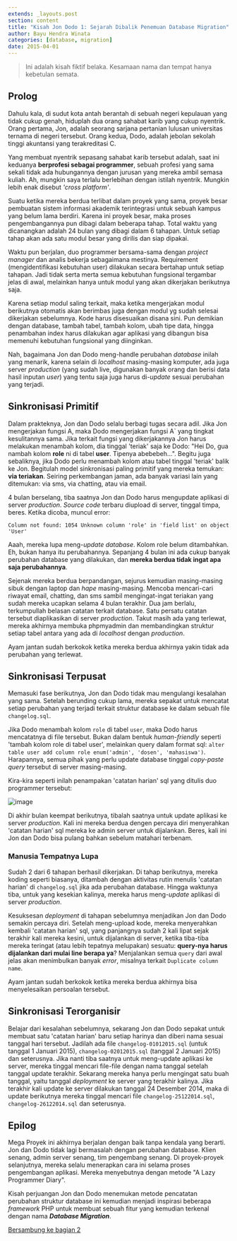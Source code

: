 ```yaml
---
extends: _layouts.post
section: content
title: "Kisah Jon Dodo 1: Sejarah Dibalik Penemuan Database Migration"
author: Bayu Hendra Winata
categories: [database, migration]
date: 2015-04-01
---
```


> Ini adalah kisah fiktif belaka. Kesamaan nama dan tempat hanya kebetulan semata.


## Prolog

Dahulu kala, di sudut kota antah berantah di sebuah negeri kepulauan yang tidak cukup genah, hiduplah dua orang sahabat karib yang cukup nyentrik. Orang pertama, Jon, adalah seorang sarjana pertanian lulusan universitas ternama di negeri tersebut. Orang kedua, Dodo, adalah jebolan sekolah tinggi akuntansi yang terakreditasi C.

Yang membuat nyentrik sepasang sahabat karib tersebut adalah, saat ini keduanya **berprofesi sebagai programmer**, sebuah profesi yang sama sekali tidak ada hubungannya dengan jurusan yang mereka ambil semasa kuliah. Ah, mungkin saya terlalu berlebihan dengan istilah nyentrik. Mungkin lebih enak disebut *'cross platform'*.

Suatu ketika mereka berdua terlibat dalam proyek yang sama, proyek besar pembuatan sistem informasi akademik terintegrasi untuk sebuah kampus yang belum lama berdiri. Karena ini proyek besar, maka proses pengembangannya pun dibagi dalam beberapa tahap. Total waktu yang dicanangkan adalah 24 bulan yang dibagi dalam 6 tahapan. Untuk setiap tahap akan ada satu modul besar yang dirilis dan siap dipakai.

Waktu pun berjalan, duo programmer bersama-sama dengan *project manager* dan analis bekerja sebagaimana mestinya. Requirement (mengidentifikasi kebutuhan user) dilakukan secara bertahap untuk setiap tahapan. Jadi tidak serta merta semua kebutuhan fungsional tergambar jelas di awal, melainkan hanya untuk modul yang akan dikerjakan berikutnya saja. 

Karena setiap modul saling terkait, maka ketika mengerjakan modul berikutnya otomatis akan berimbas juga dengan modul yg sudah selesai dikerjakan sebelumnya. Kode harus disesuaikan disana sini. Pun demikian dengan database, tambah tabel, tambah kolom, ubah tipe data, hingga penambahan index harus dilakukan agar aplikasi yang dibangun bisa memenuhi kebutuhan fungsional yang diinginkan.

Nah, bagaimana Jon dan Dodo meng-handle perubahan *database* inilah yang menarik, karena selain di *localhost* masing-masing komputer, ada juga server *production* (yang sudah live, digunakan banyak orang dan berisi data hasil inputan *user*) yang tentu saja juga harus di-*update* sesuai perubahan yang terjadi.

## Sinkronisasi Primitif

Dalam prakteknya, Jon dan Dodo selalu berbagi tugas secara adil. Jika Jon mengerjakan fungsi A, maka Dodo mengerjakan fungsi A` yang tingkat kesulitannya sama. Jika terkait fungsi yang dikerjakannya Jon harus melakukan menambah kolom, dia tinggal 'teriak' saja ke Dodo: "Hei Do, gua nambah kolom **role** ni di tabel **user**. Tipenya abebebeh...". Begitu juga sebaliknya, jika Dodo perlu menambah kolom atau tabel tinggal 'teriak' balik ke Jon. Begitulah model sinkronisasi paling primitif yang mereka temukan: **via teriakan**. Seiring perkembangan jaman, ada banyak variasi lain yang ditemukan: via sms, via chatting, atau via email. 

4 bulan berselang, tiba saatnya Jon dan Dodo harus mengupdate aplikasi di server *production*. *Source code* terbaru diupload di server, tinggal timpa, beres. Ketika dicoba, muncul error:

	Column not found: 1054 Unknown column 'role' in 'field list' on object 'User'

Aaah, mereka lupa meng-*update* *database*. Kolom role belum ditambahkan. Eh, bukan hanya itu perubahannya. Sepanjang 4 bulan ini ada cukup banyak perubahan database yang dilakukan, dan **mereka berdua tidak ingat apa saja perubahannya**.

Sejenak mereka berdua berpandangan, sejurus kemudian masing-masing sibuk dengan laptop dan *hape* masing-masing. Mencoba mencari-cari riwayat email, chatting, dan sms sambil mengingat-ingat teriakan yang sudah mereka ucapkan selama 4 bulan terakhir. Dua jam berlalu, terkumpullah belasan catatan terkait database. Satu persatu catatan tersebut diaplikasikan di server *production*. Takut masih ada yang terlewat, mereka akhirnya membuka phpmyadmin dan membandingkan struktur setiap tabel antara yang ada di *localhost* dengan *production*.

Ayam jantan sudah berkokok ketika mereka berdua akhirnya yakin tidak ada perubahan yang terlewat.

## Sinkronisasi Terpusat

Memasuki fase berikutnya, Jon dan Dodo tidak mau mengulangi kesalahan yang sama. Setelah berunding cukup lama, mereka sepakat untuk mencatat setiap perubahan yang terjadi terkait struktur database ke dalam sebuah file `changelog.sql`.

Jika Dodo menambah kolom `role` di tabel `user`, maka Dodo harus mencatatnya di file tersebut. Bukan dalam bentuk *human-friendly* seperti 'tambah kolom role di tabel user', melainkan query dalam format sql: `alter table user add column role enum('admin', 'dosen', 'mahasiswa')`. Harapannya, semua pihak yang perlu update database tinggal *copy-paste query* tersebut di server masing-masing.

Kira-kira seperti inilah penampakan 'catatan harian' sql yang ditulis duo programmer tersebut:

![image](/images/changelog-sql.png)

Di akhir bulan keempat berikutnya, tibalah saatnya untuk update aplikasi ke server *production*. Kali ini mereka berdua dengen percaya diri menyerahkan 'catatan harian' sql mereka ke admin server untuk dijalankan. Beres, kali ini Jon dan Dodo bisa pulang bahkan sebelum matahari terbenam.

### Manusia Tempatnya Lupa

Sudah 2 dari 6 tahapan berhasil dikerjakan. Di tahap berikutnya, mereka koding seperti biasanya, ditambah dengan aktivitas rutin menulis 'catatan harian' di `changelog.sql` jika ada perubahan database. Hingga waktunya tiba, untuk yang kesekian kalinya, mereka harus meng-*update* aplikasi di server *production*. 

Kesuksesan *deployment* di tahapan sebelumnya menjadikan Jon dan Dodo semakin percaya diri. Setelah meng-upload kode, mereka menyerahkan kembali 'catatan harian' sql, yang panjangnya sudah 2 kali lipat sejak terakhir kali mereka kesini, untuk dijalankan di server, ketika tiba-tiba mereka teringat (atau lebih tepatnya melupakan) sesuatu: **query-nya harus dijalankan dari mulai line berapa ya**? Menjalankan semua `query` dari awal jelas akan menimbulkan banyak *error*, misalnya terkait `Duplicate column name`.

Ayam jantan sudah berkokok ketika mereka berdua akhirnya bisa menyelesaikan persoalan tersebut. 

## Sinkronisasi Terorganisir

Belajar dari kesalahan sebelumnya, sekarang Jon dan Dodo sepakat untuk membuat satu  'catatan harian' baru setiap harinya dan diberi nama sesuai tanggal hari tersebut. Jadilah ada file `changelog-01012015.sql` (untuk tanggal 1 Januari 2015), `changelog-02012015.sql` (tanggal 2 Januari 2015) dan seterusnya. Jika nanti tiba saatnya untuk meng-update aplikasi ke server, mereka tinggal mencari file-file dengan nama tanggal setelah tanggal update terakhir. Sekarang mereka hanya perlu mengingat satu buah tanggal, yaitu tanggal *deployment* ke server yang terakhir kalinya. Jika terakhir kali update ke server dilakukan tanggal 24 Desember 2014, maka di update berikutnya mereka tinggal mencari file `changelog-25122014.sql`, `changelog-26122014.sql` dan seterusnya.

## Epilog

Mega Proyek ini akhirnya berjalan dengan baik tanpa kendala yang berarti. Jon dan Dodo tidak lagi bermasalah dengan perubahan database. Klien senang, admin server senang, tim pengembang senang. Di proyek-proyek selanjutnya, mereka selalu menerapkan cara ini selama proses pengembangan aplikasi. Mereka menyebutnya dengan metode "A Lazy Programmer Diary".

Kisah perjuangan Jon dan Dodo menemukan metode pencatatan perubahan struktur database ini kemudian menjadi inspirasi beberapa *framework* PHP untuk membuat sebuah fitur yang kemudian terkenal dengan nama ***Database Migration***.

[Bersambung ke bagian 2](/post/kisah-jon-dodo-2-database-migration-laravel)
